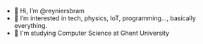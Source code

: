 - 👋 Hi, I’m @reyniersbram
- 👀 I’m interested in tech, physics, IoT, programming..., basically everything.
- 🏫 I'm studying Computer Science at Ghent University

<!---
reyniersbram/reyniersbram is a ✨ special ✨ repository because its `README.md` (this file) appears on your GitHub profile.
You can click the Preview link to take a look at your changes.
--->
